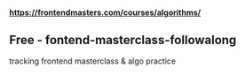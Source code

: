 #### https://frontendmasters.com/courses/algorithms/

## Free - fontend-masterclass-followalong
tracking frontend masterclass &amp; algo practice 
